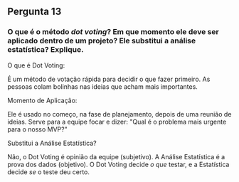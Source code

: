 ## Pergunta 13

### O que é o método *dot voting*? Em que momento ele deve ser aplicado dentro de um projeto? Ele substitui a análise estatística? Explique.

O que é Dot Voting:

É um método de votação rápida para decidir o que fazer primeiro. As pessoas colam bolinhas nas ideias que acham mais importantes.

Momento de Aplicação:

Ele é usado no começo, na fase de planejamento, depois de uma reunião de ideias. Serve para a equipe focar e dizer: "Qual é o problema mais urgente para o nosso MVP?"

Substitui a Análise Estatística?

Não, o Dot Voting é opinião da equipe (subjetivo). A Análise Estatística é a prova dos dados (objetivo). O Dot Voting decide *o que* testar, e a Estatística decide *se* o teste deu certo.